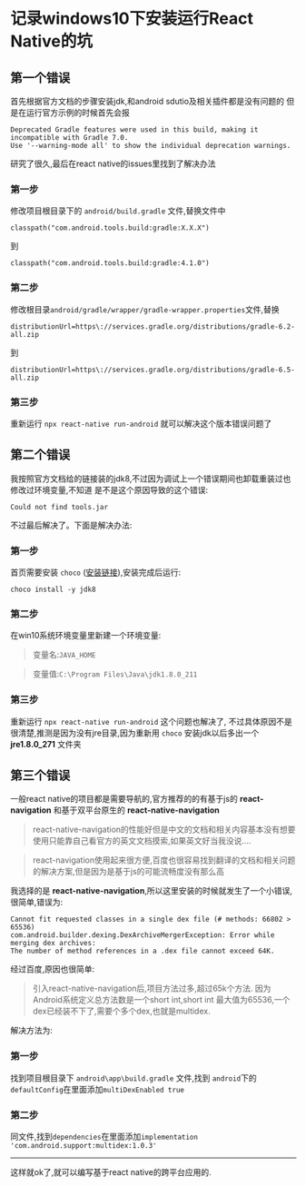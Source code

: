# 记录windows10下安装运行React Native的坑
## 第一个错误
首先根据官方文档的步骤安装jdk,和android sdutio及相关插件都是没有问题的
但是在运行官方示例的时候首先会报
```
Deprecated Gradle features were used in this build, making it incompatible with Gradle 7.0.
Use '--warning-mode all' to show the individual deprecation warnings.
```
研究了很久,最后在react native的issues里找到了解决办法
### 第一步
修改项目根目录下的 `android/build.gradle` 文件,替换文件中
```
classpath("com.android.tools.build:gradle:X.X.X")
```
到
```
classpath("com.android.tools.build:gradle:4.1.0")
```
### 第二步
修改根目录`android/gradle/wrapper/gradle-wrapper.properties`文件,替换
```
distributionUrl=https\://services.gradle.org/distributions/gradle-6.2-all.zip
```
到
```
distributionUrl=https\://services.gradle.org/distributions/gradle-6.5-all.zip
```
### 第三步
重新运行 `npx react-native run-android` 就可以解决这个版本错误问题了
## 第二个错误
我按照官方文档给的链接装的jdk8,不过因为调试上一个错误期间也卸载重装过也修改过环境变量,不知道
是不是这个原因导致的这个错误:
```
Could not find tools.jar
```
不过最后解决了。下面是解决办法:
### 第一步
首页需要安装 `choco` ([安装链接](https://chocolatey.org/install#install-with-cmdexe)),安装完成后运行:
```
choco install -y jdk8
```
### 第二步
在win10系统环境变量里新建一个环境变量:
> 变量名:`JAVA_HOME`

> 变量值:`C:\Program Files\Java\jdk1.8.0_211`

### 第三步
重新运行 `npx react-native run-android` 这个问题也解决了, 不过具体原因不是很清楚,推测是因为没有jre目录,因为重新用
`choco` 安装jdk以后多出一个 **jre1.8.0_271** 文件夹
## 第三个错误
一般react native的项目都是需要导航的,官方推荐的的有基于js的 **react-navigation** 和基于双平台原生的 **react-native-navigation**

>react-native-navigation的性能好但是中文的文档和相关内容基本没有想要使用只能靠自己看官方的英文文档摸索,如果英文好当我没说....

>react-navigation使用起来很方便,百度也很容易找到翻译的文档和相关问题的解决方案,但是因为是基于js的可能流畅度没有那么高

我选择的是 **react-native-navigation**,所以这里安装的时候就发生了一个小错误,很简单,错误为:

```
Cannot fit requested classes in a single dex file (# methods: 66802 > 65536)
com.android.builder.dexing.DexArchiveMergerException: Error while merging dex archives:
The number of method references in a .dex file cannot exceed 64K.
```

经过百度,原因也很简单:

>引入react-native-navigation后,项目方法过多,超过65k个方法.
因为Android系统定义总方法数是一个short int,short int 最大值为65536,一个dex已经装不下了,需要个多个dex,也就是multidex.

解决方法为:
### 第一步
找到项目根目录下 `android\app\build.gradle` 文件,找到 `android`下的`defaultConfig`在里面添加`multiDexEnabled true`
### 第二步
同文件,找到`dependencies`在里面添加`implementation 'com.android.support:multidex:1.0.3'`

---

这样就ok了,就可以编写基于react native的跨平台应用的.

